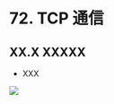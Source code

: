 # 72. TCP 通信

## XX.X XXXXX
- XXX
	
![](https://raw.githubusercontent.com/Siv3D/siv3d.site.resource/main/2025/tutorial3/xxxx/1.png)

```cpp

```

